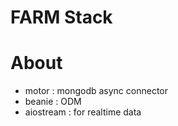 # FARM Stack


# About
- motor : mongodb async connector
- beanie : ODM
- aiostream : for realtime data 